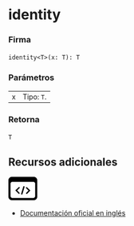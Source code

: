# identity

### Firma

`identity<T>(x: T): T`

### Parámetros

<table>
<tr><td>x</td><td>Tipo: <code>T</code>.</td></tr>
</table>

### Retorna

`T`

## Recursos adicionales

<a target="_blank" href="https://github.com/ReactiveX/rxjs/blob/6.5.5/src/internal/util/identity.ts#L1-L3">
<img src="assets/icons/source-code.png" alt="Source code">
</a>
</div>

- <a target="_blank" href="https://rxjs.dev/api/index/function/identity">Documentación oficial en inglés</a>
